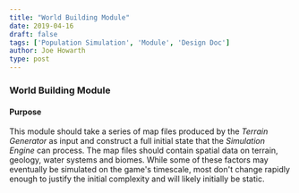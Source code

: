 ```yaml
---
title: "World Building Module"
date: 2019-04-16
draft: false
tags: ['Population Simulation', 'Module', 'Design Doc']
author: Joe Howarth
type: post
---
```


### World Building Module 

#### Purpose
This module should take a series of map files produced by the *Terrain Generator* as input and 
construct a full initial state that the *Simulation Engine* can process. The map files 
should contain spatial data on terrain, geology, water systems and biomes. While some of these
factors may eventually be simulated on the game's timescale, most don't change rapidly enough
to justify the initial complexity and will likely initially be static.

